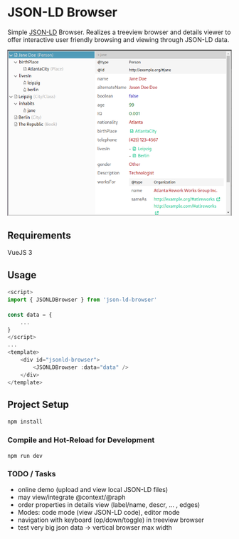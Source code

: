 # JSON-LD Browser

Simple [JSON-LD](https://json-ld.org/) Browser. Realizes a treeview browser and details viewer to offer interactive user friendly browsing and viewing through JSON-LD data.

![](screenshot.png)


## Requirements

VueJS 3

## Usage

```js
<script>
import { JSONLDBrowser } from 'json-ld-browser'

const data = {
    ...
}
</script>
...
<template>
    <div id="jsonld-browser">
        <JSONLDBrowser :data="data" />
    </div>
</template>

```

## Project Setup

```sh
npm install
```

### Compile and Hot-Reload for Development

```sh
npm run dev
```
<!--
### Compile and Minify for Production

```sh
npm run build
``` -->


### TODO / Tasks

- online demo (upload and view local JSON-LD files)
- may view/integrate @context/@raph
- order properties in details view (label/name, descr, ... , edges)
- Modes: code mode (view JSON-LD code), editor mode
- navigation with keyboard (op/down/toggle) in treeview browser
- test very big json data -> vertical browser max width